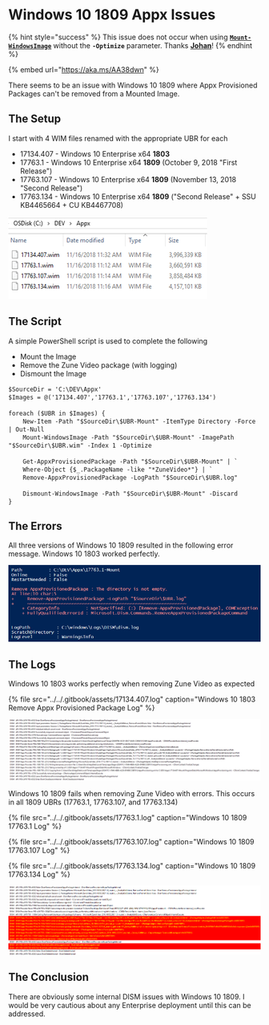 # Windows 10 1809 Appx Issues

{% hint style="success" %}
This issue does not occur when using [**`Mount-WindowsImage`**](https://docs.microsoft.com/en-us/powershell/module/dism/mount-windowsimage?view=win10-ps) without the **`-Optimize`** parameter.  Thanks [**Johan**](https://twitter.com/jarwidmark/status/1063594435252875265)!
{% endhint %}

{% embed url="https://aka.ms/AA38dwn" %}

There seems to be an issue with Windows 10 1809 where Appx Provisioned Packages can't be removed from a Mounted Image.

## The Setup

I start with 4 WIM files renamed with the appropriate UBR for each

* 17134.407 - Windows 10 Enterprise x64 **1803**
* 17763.1 - Windows 10 Enterprise x64 **1809** \(October 9, 2018 "First Release"\)
* 17763.107 - Windows 10 Enterprise x64 **1809** \(November 13, 2018 "Second Release"\)
* 17763.134 - Windows 10 Enterprise x64 **1809** \("Second Release" + SSU KB4465664 + CU KB4467708\)

![](../../.gitbook/assets/2018-11-16_11-33-15.png)

## The Script

A simple PowerShell script is used to complete the following

* Mount the Image
* Remove the Zune Video package \(with logging\)
* Dismount the Image



```text
$SourceDir = 'C:\DEV\Appx'
$Images = @('17134.407','17763.1','17763.107','17763.134')

foreach ($UBR in $Images) {
    New-Item -Path "$SourceDir\$UBR-Mount" -ItemType Directory -Force | Out-Null
    Mount-WindowsImage -Path "$SourceDir\$UBR-Mount" -ImagePath "$SourceDir\$UBR.wim" -Index 1 -Optimize
    
    Get-AppxProvisionedPackage -Path "$SourceDir\$UBR-Mount" | `
    Where-Object {$_.PackageName -like "*ZuneVideo*"} | `
    Remove-AppxProvisionedPackage -LogPath "$SourceDir\$UBR.log"
    
    Dismount-WindowsImage -Path "$SourceDir\$UBR-Mount" -Discard
}
```

## The Errors

All three versions of Windows 10 1809 resulted in the following error message.  Windows 10 1803 worked perfectly.

![](../../.gitbook/assets/2018-11-16_12-01-03.png)

## The Logs

Windows 10 1803 works perfectly when removing Zune Video as expected

{% file src="../../.gitbook/assets/17134.407.log" caption="Windows 10 1803 Remove Appx Provisioned Package Log" %}

![Windows 10 1803](../../.gitbook/assets/2018-11-16_12-05-42.png)

Windows 10 1809 fails when removing Zune Video with errors.  This occurs in all 1809 UBRs \(17763.1, 17763.107, and 17763.134\)

{% file src="../../.gitbook/assets/17763.1.log" caption="Windows 10 1809 17763.1 Log" %}

{% file src="../../.gitbook/assets/17763.107.log" caption="Windows 10 1809 17763.107 Log" %}

{% file src="../../.gitbook/assets/17763.134.log" caption="Windows 10 1809 17763.134 Log" %}

![Windows 10 1809](../../.gitbook/assets/2018-11-16_12-04-25.png)

## The Conclusion

There are obviously some internal DISM issues with Windows 10 1809.  I would be very cautious about any Enterprise deployment until this can be addressed.





